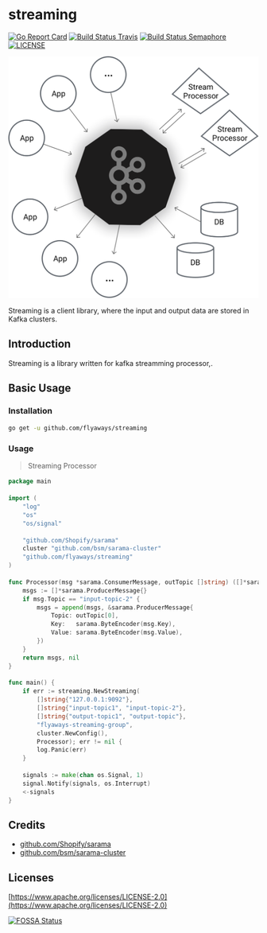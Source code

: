 # streaming
[![Go Report Card](https://goreportcard.com/badge/github.com/flyaways/streaming?style=flat-square)](https://goreportcard.com/report/github.com/flyaways/streaming)
[![Build Status Travis](https://travis-ci.org/flyaways/streaming.svg?branch=master)](https://travis-ci.org/flyaways/streaming)
[![Build Status Semaphore](https://semaphoreci.com/api/v1/flyaways/streaming/branches/master/shields_badge.svg)](https://semaphoreci.com/flyaways/streaming)
[![LICENSE](https://img.shields.io/badge/licence-Apache%202.0-brightgreen.svg?style=flat-square)](https://github.com/flyaways/streaming/blob/master/LICENSE)

![streaming](./kafka_diagram.png "streaming")

Streaming is a client library, where the input and output data are stored in Kafka clusters.

## Introduction

Streaming is a library written for kafka streamming processor,.

## Basic Usage

### Installation

```sh
go get -u github.com/flyaways/streaming
```

### Usage

> Streaming Processor

```go
package main

import (
	"log"
	"os"
	"os/signal"

	"github.com/Shopify/sarama"
	cluster "github.com/bsm/sarama-cluster"
	"github.com/flyaways/streaming"
)

func Processor(msg *sarama.ConsumerMessage, outTopic []string) ([]*sarama.ProducerMessage, error) {
	msgs := []*sarama.ProducerMessage{}
	if msg.Topic == "input-topic-2" {
		msgs = append(msgs, &sarama.ProducerMessage{
			Topic: outTopic[0],
			Key:   sarama.ByteEncoder(msg.Key),
			Value: sarama.ByteEncoder(msg.Value),
		})
	}
	return msgs, nil
}

func main() {
	if err := streaming.NewStreaming(
		[]string{"127.0.0.1:9092"},
		[]string{"input-topic1", "input-topic-2"},
		[]string{"output-topic1", "output-topic"},
		"flyaways-streaming-group",
		cluster.NewConfig(),
		Processor); err != nil {
		log.Panic(err)
	}

	signals := make(chan os.Signal, 1)
	signal.Notify(signals, os.Interrupt)
	<-signals
}

```

## Credits

- [github.com/Shopify/sarama](https://github.com/Shopify/sarama)
- [github.com/bsm/sarama-cluster](https://github.com/bsm/sarama-cluster)

## Licenses

[https://www.apache.org/licenses/LICENSE-2.0](https://www.apache.org/licenses/LICENSE-2.0)

[![FOSSA Status](https://app.fossa.io/api/projects/git%2Bhttps%3A%2F%2Fgithub.com%2Fflyaways%2Fstreaming.svg?type=large)](https://app.fossa.io/projects/git%2Bhttps%3A%2F%2Fgithub.com%2Fflyaways%2Fstreaming?ref=badge_large)
